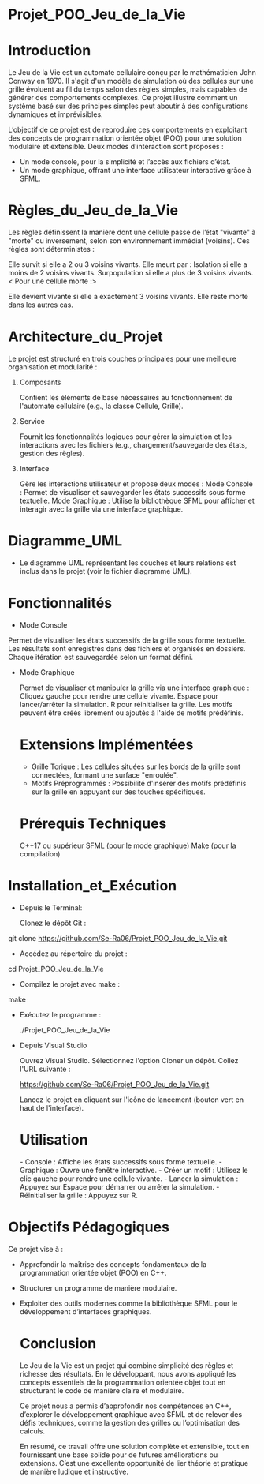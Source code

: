 # Projet_POO_Jeu_de_la_Vie
<This project is presented to you by RADI Selma Meriem et RECHAM Wissam>

# Introduction
Le Jeu de la Vie est un automate cellulaire conçu par le mathématicien John Conway en 1970. Il s'agit d'un modèle de simulation où des cellules sur une grille évoluent au fil du temps selon des règles simples, mais capables de générer des comportements complexes. Ce projet illustre comment un système basé sur des principes simples peut aboutir à des configurations dynamiques et imprévisibles.

<Objectif du projet>
L’objectif de ce projet est de reproduire ces comportements en exploitant des concepts de programmation orientée objet (POO) pour une solution modulaire et extensible. Deux modes d’interaction sont proposés :

- Un mode console, pour la simplicité et l’accès aux fichiers d’état.
- Un mode graphique, offrant une interface utilisateur interactive grâce à SFML.

# Règles_du_Jeu_de_la_Vie
Les règles définissent la manière dont une cellule passe de l’état "vivante" à "morte" ou inversement, selon son environnement immédiat (voisins). Ces règles sont déterministes :

   <Pour une cellule vivante :>

Elle survit si elle a 2 ou 3 voisins vivants.
Elle meurt par :
Isolation si elle a moins de 2 voisins vivants.
Surpopulation si elle a plus de 3 voisins vivants.
  < Pour une cellule morte :>

Elle devient vivante si elle a exactement 3 voisins vivants.
Elle reste morte dans les autres cas.

# Architecture_du_Projet


Le projet est structuré en trois couches principales pour une meilleure organisation et modularité :
1. Composants

    Contient les éléments de base nécessaires au fonctionnement de l'automate cellulaire (e.g., la classe Cellule, Grille).

2. Service

    Fournit les fonctionnalités logiques pour gérer la simulation et les interactions avec les fichiers (e.g., chargement/sauvegarde des états, gestion des règles).

3. Interface

    Gère les interactions utilisateur et propose deux modes :
        Mode Console : Permet de visualiser et sauvegarder les états successifs sous forme textuelle.
        Mode Graphique : Utilise la bibliothèque SFML pour afficher et interagir avec la grille via une interface graphique.

# Diagramme_UML

- Le diagramme UML représentant les couches et leurs relations est inclus dans le projet (voir le fichier diagramme UML).
# Fonctionnalités
- Mode Console

Permet de visualiser les états successifs de la grille sous forme textuelle.
Les résultats sont enregistrés dans des fichiers et organisés en dossiers.
Chaque itération est sauvegardée selon un format défini.

- Mode Graphique

    Permet de visualiser et manipuler la grille via une interface graphique :
    Cliquez gauche pour rendre une cellule vivante.
    Espace pour lancer/arrêter la simulation.
    R pour réinitialiser la grille.
    Les motifs peuvent être créés librement ou ajoutés à l'aide de motifs prédéfinis.

  # Extensions Implémentées

    - Grille Torique : Les cellules situées sur les bords de la grille sont connectées, formant une surface "enroulée".
    - Motifs Préprogrammés : Possibilité d'insérer des motifs prédéfinis sur la grille en appuyant sur des touches spécifiques.

  # Prérequis Techniques

    C++17 ou supérieur
    SFML (pour le mode graphique)
    Make (pour la compilation)

# Installation_et_Exécution
- Depuis le Terminal:

    Clonez le dépôt Git :

git clone https://github.com/Se-Ra06/Projet_POO_Jeu_de_la_Vie.git

- Accédez au répertoire du projet :

cd Projet_POO_Jeu_de_la_Vie

- Compilez le projet avec make :

make

- Exécutez le programme :

    ./Projet_POO_Jeu_de_la_Vie

- Depuis Visual Studio

    Ouvrez Visual Studio.
    Sélectionnez l'option Cloner un dépôt.
    Collez l'URL suivante :

    https://github.com/Se-Ra06/Projet_POO_Jeu_de_la_Vie.git

    Lancez le projet en cliquant sur l'icône de lancement (bouton vert en haut de l'interface).

  # Utilisation
    <Choix du Mode :>
        - Console : Affiche les états successifs sous forme textuelle.
        - Graphique : Ouvre une fenêtre interactive.
    <Mode Graphique :>
        - Créer un motif :
            Utilisez le clic gauche pour rendre une cellule vivante.
        - Lancer la simulation :
            Appuyez sur Espace pour démarrer ou arrêter la simulation.
      - Réinitialiser la grille :
            Appuyez sur R.

# Objectifs Pédagogiques

Ce projet vise à :

- Approfondir la maîtrise des concepts fondamentaux de la programmation orientée objet (POO) en C++.
- Structurer un programme de manière modulaire.
- Exploiter des outils modernes comme la bibliothèque SFML pour le développement d’interfaces graphiques.


  # Conclusion
  Le Jeu de la Vie est un projet qui combine simplicité des règles et richesse des résultats. En le développant, nous avons appliqué les concepts essentiels de la 
  programmation orientée objet tout en structurant le code de manière claire et modulaire.

  Ce projet nous a permis d’approfondir nos compétences en C++, d’explorer le développement graphique avec SFML et de relever des défis techniques, comme la 
  gestion des grilles ou l’optimisation des calculs.

  En résumé, ce travail offre une solution complète et extensible, tout en fournissant une base solide pour de futures améliorations ou extensions. C’est une 
  excellente opportunité de lier théorie et pratique de manière ludique et instructive.
